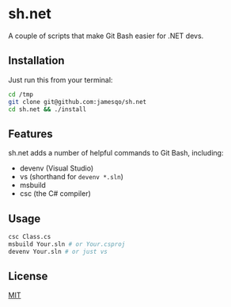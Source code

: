 # sh.net

A couple of scripts that make Git Bash easier for .NET devs.

## Installation

Just run this from your terminal:

```bash
cd /tmp
git clone git@github.com:jamesqo/sh.net
cd sh.net && ./install
```

## Features

sh.net adds a number of helpful commands to Git Bash, including:

- devenv (Visual Studio)
 - vs (shorthand for `devenv *.sln`)
- msbuild
- csc (the C# compiler)

## Usage

```bash
csc Class.cs
msbuild Your.sln # or Your.csproj
devenv Your.sln # or just vs
```

## License

[MIT](LICENSE)
